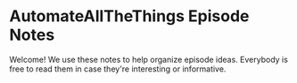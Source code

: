 # AutomateAllTheThings Episode Notes

Welcome! We use these notes to help organize episode ideas. Everybody is free to read them in case they're interesting or informative.
